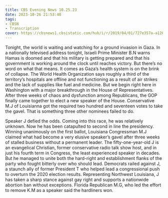 ```yaml
---
title: CBS Evening News 10.25.23
date: 2023-10-26 21:53:48
tags:
- CBSN
- Transcription
cover: https://cbsnews1.cbsistatic.com/hub/i/r/2019/04/01/727e357a-a126-4138-a2c5-4d3222669d57/thumbnail/640x360/3ff2761028dc5c65cc4f07acd54bcd5c/cbsn2-logo-1920x1080.jpg
---
```

Tonight, the world is waiting and watching for a ground invasion in Gaza. In a nationally televised address tonight, Israeli Prime Minister B.N warns Hamas is doomed and that his military is getting prepared and that his government is working around the clock until reaches victory. But there’s no word on what that means. It comes as Gaza’s health system is on the brink of collapse. The World Health Organization says roughly a third of the territory’s hospitals are offline and not functioning as a result of air strikes and the lack of supplies like fuel and medicine. But we begin right here in Washington with a major breakthrough in the House of Representatives. After three weeks of chaos and dysfunction among Republicans, the GOP finally came together to elect a new speaker of the House. Conservative M.J of Louisianna got the required two hundred and seventeen votes to take the gavel. That is something three other nominees failed to do. 

Speaker J defied the odds. Coming into this race, he was relatively unknown. Now he has been catapulted to second in line the presidency. Winning unanimously on the first ballot, Louisiana Congressman M.J claimed what had become a very elusive speaker’s gavel after three weeks of stalled business without a permanent leader. The fifty-one-year-old J is an evangelical Christian, former conservative radio talk show host, and in just his fourth term in Congress, the least experienced speaker in decades. But he managed to unite both the hard-right and establishment flanks of the party who fought bitterly over who should lead. Democrats railed against J, a staunch ally of former President T who helped lead a congressional push to overturn the 2020 election results. Representing Northwest Louisiana, J has taken a sharp stance against gay right and supports a nationwide abortion ban without exceptions. Florida Republican M.G, who led the effort to remove K.M as a speaker said the hardliners won. 
